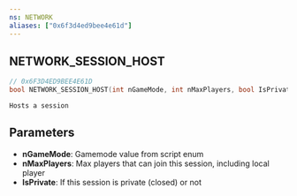 ```yaml
---
ns: NETWORK
aliases: ["0x6f3d4ed9bee4e61d"]
---
```

## NETWORK_SESSION_HOST

```c
// 0x6F3D4ED9BEE4E61D
bool NETWORK_SESSION_HOST(int nGameMode, int nMaxPlayers, bool IsPrivate);
```

```
Hosts a session
```

## Parameters
* **nGameMode**: Gamemode value from script enum
* **nMaxPlayers**: Max players that can join this session, including local player
* **IsPrivate**: If this session is private (closed) or not
